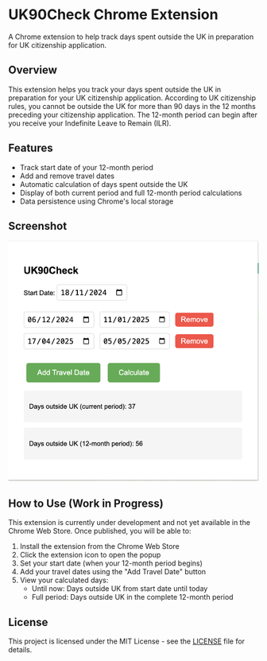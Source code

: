 # UK90Check Chrome Extension

A Chrome extension to help track days spent outside the UK in preparation for UK citizenship application.

## Overview

This extension helps you track your days spent outside the UK in preparation for your UK citizenship application. According to UK citizenship rules, you cannot be outside the UK for more than 90 days in the 12 months preceding your citizenship application. The 12-month period can begin after you receive your Indefinite Leave to Remain (ILR).

## Features

- Track start date of your 12-month period
- Add and remove travel dates
- Automatic calculation of days spent outside the UK
- Display of both current period and full 12-month period calculations
- Data persistence using Chrome's local storage

## Screenshot

![UK90Check Extension in Action](screenshots/extension-in-action.png)

## How to Use (Work in Progress)

This extension is currently under development and not yet available in the Chrome Web Store. Once published, you will be able to:

1. Install the extension from the Chrome Web Store
2. Click the extension icon to open the popup
3. Set your start date (when your 12-month period begins)
4. Add your travel dates using the "Add Travel Date" button
5. View your calculated days:
   - Until now: Days outside UK from start date until today
   - Full period: Days outside UK in the complete 12-month period

## License

This project is licensed under the MIT License - see the [LICENSE](LICENSE) file for details.

